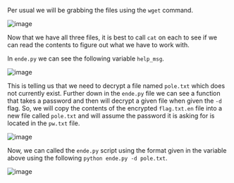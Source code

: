 Per usual we will be grabbing the files using the ```wget``` command. 

![image](https://github.com/JMacPort/picoCTFs/assets/145376972/9fecec90-30f6-4e94-8f54-79d4067ebc5e)

Now that we have all three files, it is best to call ```cat``` on each to see if we can read the contents to figure out what we have to work with. 

In ```ende.py``` we can see the following variable ```help_msg```.

![image](https://github.com/JMacPort/picoCTFs/assets/145376972/3ceab2fa-9622-4fc8-847d-9a55bdd308cb)

This is telling us that we need to decrypt a file named ```pole.txt``` which does not currently exist. Further down in the ```ende.py``` file we can see a function that takes a password and then will decrypt a given file
when given the ```-d``` flag. So, we will copy the contents of the encrypted ```flag.txt.en``` file into a new file called ```pole.txt``` and will assume the password it is asking for is located in the ```pw.txt``` file.

![image](https://github.com/JMacPort/picoCTFs/assets/145376972/459147a7-b8c7-4c6f-b481-05ee84b4afdb)

Now, we can called the ```ende.py``` script using the format given in the variable above using the following ```python ende.py -d pole.txt```.

![image](https://github.com/JMacPort/picoCTFs/assets/145376972/87d7c16f-75c6-4ed5-ad39-7a2fe9d44c0c)
